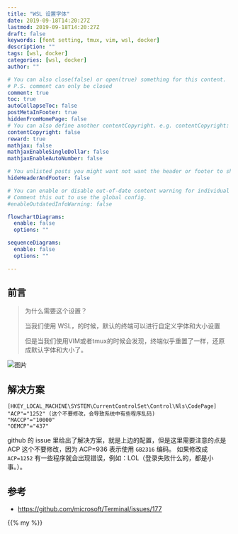 ```yaml
---
title: "WSL 设置字体"
date: 2019-09-18T14:20:27Z
lastmod: 2019-09-18T14:20:27Z
draft: false
keywords: [font setting, tmux, vim, wsl, docker]
description: ""
tags: [wsl, docker]
categories: [wsl, docker]
author: ""

# You can also close(false) or open(true) something for this content.
# P.S. comment can only be closed
comment: true
toc: true
autoCollapseToc: false
postMetaInFooter: true
hiddenFromHomePage: false
# You can also define another contentCopyright. e.g. contentCopyright: "This is another copyright."
contentCopyright: false
reward: true
mathjax: false
mathjaxEnableSingleDollar: false
mathjaxEnableAutoNumber: false

# You unlisted posts you might want not want the header or footer to show
hideHeaderAndFooter: false

# You can enable or disable out-of-date content warning for individual post.
# Comment this out to use the global config.
#enableOutdatedInfoWarning: false

flowchartDiagrams:
  enable: false
  options: ""

sequenceDiagrams: 
  enable: false
  options: ""

---
```


## 前言

> 为什么需要这个设置？
>
> 当我们使用 WSL，的时候，默认的终端可以进行自定义字体和大小设置
>
> 但是当我们使用VIM或者tmux的时候会发现，终端似乎重置了一样，还原成默认字体和大小了。

![图片](/images/wsl-font-setting/1.png)

## 解决方案

```text
[HKEY_LOCAL_MACHINE\SYSTEM\CurrentControlSet\Control\Nls\CodePage]
"ACP"="1252" (这个不要修改，会导致系统中有些程序乱码)
"MACCP"="10000"
"OEMCP"="437"
```
github 的 issue 里给出了解决方案，就是上边的配置，但是这里需要注意的点是 ACP 这个不要修改，因为 ACP=936 表示使用 `GB2316` 编码。 如果修改成 `ACP=1252` 有一些程序就会出现错误，例如：LOL（登录失败什么的，都是小事。）。


## 参考

- https://github.com/microsoft/Terminal/issues/177

{{% my %}}